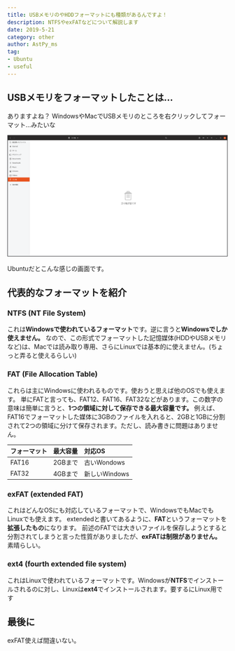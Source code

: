 ```yaml
---
title: USBメモリのやHDDフォーマットにも種類があるんですよ！
description: NTFSやexFATなどについて解説します
date: 2019-5-21
category: other
author: AstPy_ms
tag:
- Ubuntu
- useful
---
```


## USBメモリをフォーマットしたことは...

ありますよね？
WindowsやMacでUSBメモリのところを右クリックしてフォーマット...みたいな

![](../.vuepress/public/imgs/usb1.png)

Ubuntuだとこんな感じの画面です。

## 代表的なフォーマットを紹介

### NTFS (NT File System)

これは**Windowsで使われているフォーマット**です。逆に言うと**Windowsでしか使えません。**
なので、この形式でフォーマットした記憶媒体(HDDやUSBメモリなど)は、Macでは読み取り専用、さらにLinuxでは基本的に使えません。(ちょっと弄ると使えるらしい)

### FAT (File Allocation Table)

これらは主にWindowsに使われるものです。使おうと思えば他のOSでも使えます。
単にFATと言っても、FAT12、FAT16、FAT32などがあります。この数字の意味は簡単に言うと、**1つの領域に対して保存できる最大容量です。**
例えば、FAT16でフォーマットした媒体に3GBのファイルを入れると、2GBと1GBに分割されて2つの領域に分けて保存されます。ただし、読み書きに問題はありません。

| フォーマット | 最大容量 |     対応OS    |
| :----------- | :------- |:------------- |
| FAT16        | 2GBまで  | 古いWondows   |
| FAT32        | 4GBまで  | 新しいWindows |

### exFAT (extended FAT)

これはどんなOSにも対応しているフォーマットで、WindowsでもMacでもLinuxでも使えます。
extendedと書いてあるように、**FAT**というフォーマットを**拡張したもの**になります。
前述のFATでは大きいファイルを保存しようとすると分割されてしまうと言った性質がありましたが、**exFATは制限がありません。** 素晴らしい。

### ext4 (fourth extended file system)

これはLinuxで使われているフォーマットです。Windowsが**NTFS**でインストールされるのに対し、Linuxは**ext4**でインストールされます。要するにLinux用です

## 最後に

exFAT使えば間違いない。